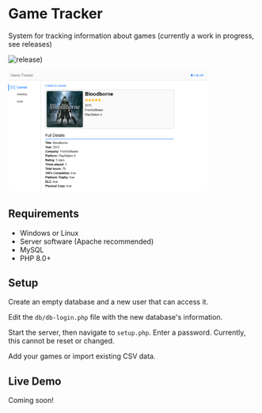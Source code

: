 # Game Tracker
System for tracking information about games (currently a work in progress, see releases)

![release)](https://img.shields.io/github/v/release/egartley/game-tracker)

<img src="https://raw.githubusercontent.com/egartley/media/master/screenshots/game-tracker.png" width="80%" height="80%">

## Requirements

- Windows or Linux
- Server software (Apache recommended)
- MySQL
- PHP 8.0+

## Setup

Create an empty database and a new user that can access it.

Edit the ```db/db-login.php``` file with the new database's information.

Start the server, then navigate to ```setup.php```. Enter a password. Currently, this cannot be reset or changed.

Add your games or import existing CSV data.

## Live Demo

Coming soon!
